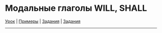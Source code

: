 # Модальные глаголы WILL, SHALL

[Урок](https://youtu.be/WvI9MJFpi9s) | [Примеры]() | [Задания](http://ok-tests.ru/unit-28-red/) | [Задания](http://okaudio.ru/grammar29-1)

---